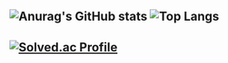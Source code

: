 ![Anurag's GitHub stats](https://github-readme-stats-git-masterrstaa-rickstaa.vercel.app/api?username=7IEH&show_icons=true&theme=tokyonight)
![Top Langs](https://github-readme-stats-git-masterrstaa-rickstaa.vercel.app/api/top-langs/?username=7IEH&layout=compact&theme=tokyonight)
---
[![Solved.ac Profile](http://mazassumnida.wtf/api/v2/generate_badge?boj=youkitea)](https://solved.ac/youkitea/)
---
